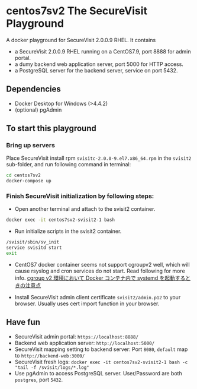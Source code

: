 # centos7sv2 The SecureVisit Playground

A docker playground for SecureVisit 2.0.0.9 RHEL.
It contains
- a SecureVisit 2.0.0.9 RHEL running on a CentOS7.9, port 8888 for admin portal.
- a dumy backend web application server, port 5000 for HTTP access.
- a PostgreSQL server for the backend server, service on port 5432.

## Dependencies
- Docker Desktop for Windows (>4.4.2)
- (optional) pgAdmin

## To start this playground
### Bring up servers
Place SecureVisit install rpm `svisitc-2.0.0-9.el7.x86_64.rpm` in the `svisit2` sub-folder, and run following command in terminal:
```bash
cd centos7sv2
docker-compose up
```
### Finish SecureVisit initialization by following steps:  
- Open another terminal and attach to the svisit2 container. 
```bash
docker exec -it centos7sv2-svisit2-1 bash
```
- Run initialize scripts in the svisit2 container.
```bash
/svisit/sbin/sv_init
service svisitd start
exit
```
- CentOS7 docker container seems not support cgroupv2 well, which will cause rsyslog and cron services do not start. Read following for more info.
[cgroup v2 環境において Docker コンテナ内で systemd を起動するときの注意点](https://qiita.com/ryysud/items/e6bfd61a121d6f922288)

- Install SecureVisit admin client certificate `svisit2/admin.p12` to your browser. Usually uses cert import function in your browser.

## Have fun
- SecureVisit admin portal: `https://localhost:8888/`
- Backend web application server: `http://localhost:5000/` 
- SecureVisit mapping setting to backend server: Port `8080`, `default` map to `http://backend-web:3000/`
- SecureVisit fresh logs: `docker exec -it centos7sv2-svisit2-1 bash -c "tail -f /svisit/logs/*.log"`
- Use pgAdmin to access PostgreSQL server. User/Password are both `postgres`, port `5432`.
